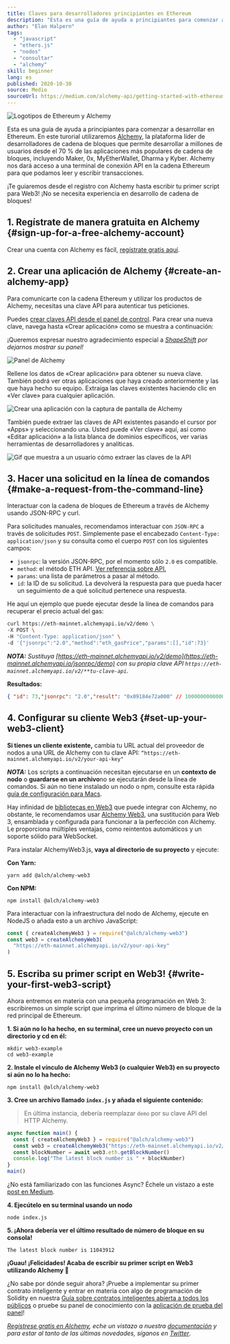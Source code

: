 ```yaml
---
title: Claves para desarrolladores principiantes en Ethereum
description: "Esta es una guía de ayuda a principiantes para comenzar a desarrollar en Ethereum. Te enseñaremos los fundamentos: desde montar una terminal de conexión API, a solicitar una línea de comando pasando por ensamblar tu primer script en Web3. ¡No se necesita experiencia en desarrollo de blockchain!"
author: "Elan Halpern"
tags:
  - "javascript"
  - "ethers.js"
  - "nodos"
  - "consultar"
  - "alchemy"
skill: beginner
lang: es
published: 2020-10-30
source: Medio
sourceUrl: https://medium.com/alchemy-api/getting-started-with-ethereum-development-using-alchemy-c3d6a45c567f
---
```


![Logotipos de Ethereum y Alchemy](./ethereum-alchemy.png)

Esta es una guía de ayuda a principiantes para comenzar a desarrollar en Ethereum. En este turorial utilizaremos [Alchemy](https://alchemyapi.io/), la plataforma líder de desarrolladores de cadena de bloques que permite desarrollar a millones de usuarios desde el 70 % de las aplicaciones más populares de cadena de bloques, incluyendo Maker, 0x, MyEtherWallet, Dharma y Kyber. Alchemy nos dará acceso a una terminal de conexión API en la cadena Ethereum para que podamos leer y escribir transacciones.

¡Te guiaremos desde el registro con Alchemy hasta escribir tu primer script para Web3! ¡No se necesita experiencia en desarrollo de cadena de bloques!

## 1. Regístrate de manera gratuita en Alchemy {#sign-up-for-a-free-alchemy-account}

Crear una cuenta con Alchemy es fácil, [regístrate gratis aquí](https://auth.alchemyapi.io/signup).

## 2. Crear una aplicación de Alchemy {#create-an-alchemy-app}

Para comunicarte con la cadena Ethereum y utilizar los productos de Alchemy, necesitas una clave API para autenticar tus peticiones.

Puedes [crear claves API desde el panel de control](http://dashboard.alchemyapi.io/). Para crear una nueva clave, navega hasta «Crear aplicación» como se muestra a continuación:

¡Queremos expresar nuestro agradecimiento especial a [_ShapeShift_](https://shapeshift.com/) _por dejarnos mostrar su panel!_

![Panel de Alchemy](./alchemy-dashboard.png)

Rellene los datos de «Crear aplicación» para obtener su nueva clave. También podrá ver otras aplicaciones que haya creado anteriormente y las que haya hecho su equipo. Extraiga las claves existentes haciendo clic en «Ver clave» para cualquier aplicación.

![Crear una aplicación con la captura de pantalla de Alchemy](./create-app.png)

También puede extraer las claves de API existentes pasando el cursor por «Apps» y seleccionando una. Usted puede «Ver clave» aquí, así como «Editar aplicación» a la lista blanca de dominios específicos, ver varias herramientas de desarrolladores y analíticas.

![Gif que muestra a un usuario cómo extraer las claves de la API](./pull-api-keys.gif)

## 3. Hacer una solicitud en la línea de comandos {#make-a-request-from-the-command-line}

Interactuar con la cadena de bloques de Ethereum a través de Alchemy usando JSON-RPC y curl.

Para solicitudes manuales, recomendamos interactuar con `JSON-RPC` a través de solicitudes `POST`. Simplemente pase el encabezado `Content-Type: application/json` y su consulta como el cuerpo `POST` con los siguientes campos:

- `jsonrpc`: la versión JSON-RPC, por el momento sólo `2.0` es compatible.
- `method`: el método ETH API. [Ver referencia sobre API.](https://docs.alchemyapi.io/documentation/alchemy-api-reference/json-rpc)
- `params`: una lista de parámetros a pasar al método.
- `id`: la ID de su solicitud. La devolverá la respuesta para que pueda hacer un seguimiento de a qué solicitud pertenece una respuesta.

He aquí un ejemplo que puede ejecutar desde la línea de comandos para recuperar el precio actual del gas:

```bash
curl https://eth-mainnet.alchemyapi.io/v2/demo \
-X POST \
-H "Content-Type: application/json" \
-d '{"jsonrpc":"2.0","method":"eth_gasPrice","params":[],"id":73}'
```

_**NOTA:** Sustituya [https://eth-mainnet.alchemyapi.io/v2/demo](https://eth-mainnet.alchemyapi.io/jsonrpc/demo) con su propia clave API `https://eth-mainnet.alchemyapi.io/v2/**tu-clave-api`._

**Resultados:**

```json
{ "id": 73,"jsonrpc": "2.0","result": "0x09184e72a000" // 10000000000000 }
```

## 4. Configurar su cliente Web3 {#set-up-your-web3-client}

**Si tienes un cliente existente,** cambia tu URL actual del proveedor de nodos a una URL de Alchemy con tu clave API: `“https://eth-mainnet.alchemyapi.io/v2/your-api-key"`

**_NOTA:_** Los scripts a continuación necesitan ejecutarse en un **contexto de nodo** o **guardarse en un archivo**no se ejecutarán desde la línea de comandos. Si aún no tiene instalado un nodo o npm, consulte esta rápida [guía de configuración para Macs](https://app.gitbook.com/@alchemyapi/s/alchemy/guides/alchemy-for-macs).

Hay infinidad de [bibliotecas en Web3](https://docs.alchemyapi.io/guides/getting-started#other-web3-libraries) que puede integrar con Alchemy, no obstante, le recomendamos usar [Alchemy Web3](https://docs.alchemy.com/reference/api-overview), una sustitución para Web 3, ensamblada y configurada para funcionar a la perfección con Alchemy. Le proporciona múltiples ventajas, como reintentos automáticos y un soporte sólido para WebSocket.

Para instalar AlchemyWeb3.js, **vaya al directorio de su proyecto** y ejecute:

**Con Yarn:**

```
yarn add @alch/alchemy-web3
```

**Con NPM:**

```
npm install @alch/alchemy-web3
```

Para interactuar con la infraestructura del nodo de Alchemy, ejecute en NodeJS o añada esto a un archivo JavaScript:

```js
const { createAlchemyWeb3 } = require("@alch/alchemy-web3")
const web3 = createAlchemyWeb3(
  "https://eth-mainnet.alchemyapi.io/v2/your-api-key"
)
```

## 5. Escriba su primer script en Web3! {#write-your-first-web3-script}

Ahora entremos en materia con una pequeña programación en Web 3: escribiremos un simple script que imprima el último número de bloque de la red principal de Ethereum.

**1. Si aún no lo ha hecho, en su terminal, cree un nuevo proyecto con un directorio y cd en él:**

```
mkdir web3-example
cd web3-example
```

**2. Instale el vínculo de Alchemy Web3 (o cualquier Web3) en su proyecto si aún no lo ha hecho:**

```
npm install @alch/alchemy-web3
```

**3. Cree un archivo llamado `index.js` y añada el siguiente contenido:**

> En última instancia, debería reemplazar `demo` por su clave API del HTTP Alchemy.

```js
async function main() {
  const { createAlchemyWeb3 } = require("@alch/alchemy-web3")
  const web3 = createAlchemyWeb3("https://eth-mainnet.alchemyapi.io/v2/demo")
  const blockNumber = await web3.eth.getBlockNumber()
  console.log("The latest block number is " + blockNumber)
}
main()
```

¿No está familiarizado con las funciones Async? Échele un vistazo a este [post en Medium](https://medium.com/better-programming/understanding-async-await-in-javascript-1d81bb079b2c).

**4. Ejecútelo en su terminal usando un nodo**

```
node index.js
```

**5. ¡Ahora debería ver el último resultado de número de bloque en su consola!**

```
The latest block number is 11043912
```

**¡Guau! ¡Felicidades! Acaba de escribir su primer script en Web3 utilizando Alchemy 🎉**

¿No sabe por dónde seguir ahora? ¡Pruebe a implementar su primer contrato inteligente y entrar en materia con algo de programación de Solidity en nuestra [Guía sobre contratos inteligentes abierta a todos los públicos](https://docs.alchemyapi.io/tutorials/hello-world-smart-contract) o pruebe su panel de conocimiento con la [aplicación de prueba del panel](https://docs.alchemyapi.io/tutorials/demo-app)!

_[Regístrese gratis en Alchemy](https://auth.alchemyapi.io/signup), eche un vistazo a nuestra [documentación](https://docs.alchemyapi.io/) y para estar al tanto de las últimas novedades, síganos en [Twitter](https://twitter.com/AlchemyPlatform)_.
